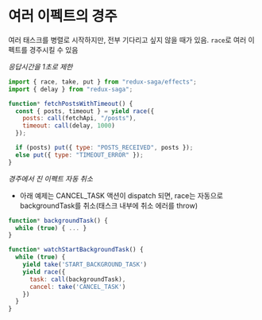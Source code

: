 # 여러 이펙트의 경주

여러 태스크를 병렬로 시작하지만, 전부 기다리고 싶지 않을 때가 있음.
`race`로 여러 이펙트를 경주시킬 수 있음

_응답시간을 1초로 제한_

```js
import { race, take, put } from "redux-saga/effects";
import { delay } from "redux-saga";

function* fetchPostsWithTimeout() {
  const { posts, timeout } = yield race({
    posts: call(fetchApi, "/posts"),
    timeout: call(delay, 1000)
  });

  if (posts) put({ type: "POSTS_RECEIVED", posts });
  else put({ type: "TIMEOUT_ERROR" });
}
```

_경주에서 진 이펙트 자동 취소_

- 아래 예제는 CANCEL_TASK 액션이 dispatch 되면, race는 자동으로 backgroundTask를 취소(태스크 내부에 취소 에러를 throw)

```js
function* backgroundTask() {
  while (true) { ... }
}

function* watchStartBackgroundTask() {
  while (true) {
    yield take('START_BACKGROUND_TASK')
    yield race({
      task: call(backgroundTask),
      cancel: take('CANCEL_TASK')
    })
  }
}
```
